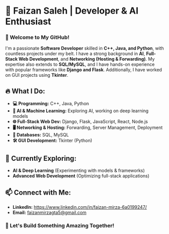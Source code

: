 # 🚀 Faizan Saleh | Developer & AI Enthusiast  

### 👋 Welcome to My GitHub!

I'm a passionate **Software Developer** skilled in **C++, Java, and Python**, with countless projects under my belt. I have a strong background in **AI**, **Full-Stack Web Development**, and **Networking (Hosting & Forwarding)**. My expertise also extends to **SQL/MySQL**, and I have hands-on experience with popular frameworks like **Django and Flask**. Additionally, I have worked on GUI projects using **Tkinter**.

## 🔥 What I Do:
- **💻 Programming:** C++, Java, Python
- **🧠 AI & Machine Learning:** Exploring AI, working on deep learning models
- **🌐 Full-Stack Web Dev:** Django, Flask, JavaScript, React, Node.js
- **🖥️ Networking & Hosting:** Forwarding, Server Management, Deployment
- **💾 Databases:** SQL, MySQL
- **🛠️ GUI Development:** Tkinter (Python)

## 🚀 Currently Exploring:
- **AI & Deep Learning** (Experimenting with models & frameworks)
- **Advanced Web Development** (Optimizing full-stack applications)

## 📫 Connect with Me:
- **LinkedIn:** https://www.linkedin.com/in/faizan-mirza-6a0199247/
- **Email:** faizanmirzagta5@gmail.com

### 🎯 Let's Build Something Amazing Together!

